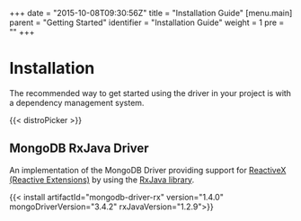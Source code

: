 +++
date = "2015-10-08T09:30:56Z"
title = "Installation Guide"
[menu.main]
  parent = "Getting Started"
  identifier = "Installation Guide"
  weight = 1
  pre = "<i class='fa'></i>"
+++

# Installation

The recommended way to get started using the driver in your project is with a dependency management system.

{{< distroPicker >}}

## MongoDB RxJava Driver
An implementation of the MongoDB Driver providing support for [ReactiveX (Reactive Extensions)](http://reactivex.io/)
 by using the [RxJava library](https://github.com/ReactiveX/RxJava).

{{< install artifactId="mongodb-driver-rx" version="1.4.0" mongoDriverVersion="3.4.2" rxJavaVersion="1.2.9">}}
